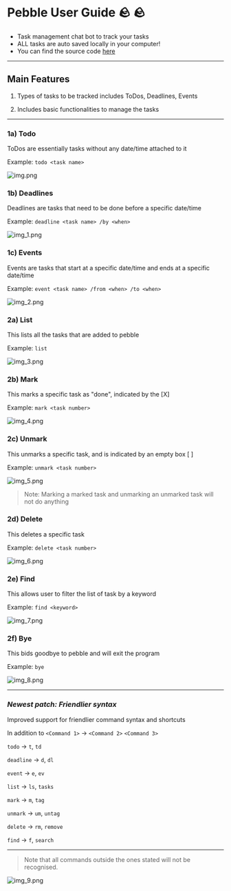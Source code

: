 # Pebble User Guide 🪨 🪨
- Task management chat bot to track your tasks
- ALL tasks are auto saved locally in your computer!
- You can find the source code [here](https://github.com/slidings/ip)

---
## Main Features
1) Types of tasks to be tracked includes ToDos, Deadlines, Events

2) Includes basic functionalities to manage the tasks

---
### 1a) Todo
ToDos are essentially tasks without any date/time attached to it

Example: `todo <task name>`

![img.png](img.png)

### 1b) Deadlines
Deadlines are tasks that need to be done before a specific date/time

Example: `deadline <task name> /by <when>`

![img_1.png](img_1.png)

### 1c) Events
Events are tasks that start at a specific date/time and ends at a specific date/time

Example: `event <task name> /from <when> /to <when>`

![img_2.png](img_2.png)

### 2a) List
This lists all the tasks that are added to pebble

Example: `list`

![img_3.png](img_3.png)

### 2b) Mark
This marks a specific task as "done", indicated by the [X]

Example: `mark <task number>`

![img_4.png](img_4.png)

### 2c) Unmark
This unmarks a specific task, and is indicated by an empty box [ ]

Example: `unmark <task number>`

![img_5.png](img_5.png)

>Note: Marking a marked task and unmarking an unmarked task will not do anything

### 2d) Delete
This deletes a specific task

Example: `delete <task number>`

![img_6.png](img_6.png)

### 2e) Find
This allows user to filter the list of task by a keyword

Example: `find <keyword>`

![img_7.png](img_7.png)

### 2f) Bye
This bids goodbye to pebble and will exit the program

Example: `bye`

![img_8.png](img_8.png)

---

### _**Newest patch: Friendlier syntax**_
Improved support for friendlier command syntax and shortcuts

In addition to `<Command 1>` -> `<Command 2>` `<Command 3>` 

`todo` -> `t`, `td`

`deadline` -> `d`, `dl`

`event` -> `e`, `ev`

`list` -> `ls`, `tasks`

`mark` -> `m`, `tag`

`unmark` -> `um`, `untag`

`delete` -> `rm`, `remove`

`find` -> `f`, `search`

---

> Note that all commands outside the ones stated will not be recognised.

![img_9.png](img_9.png)


